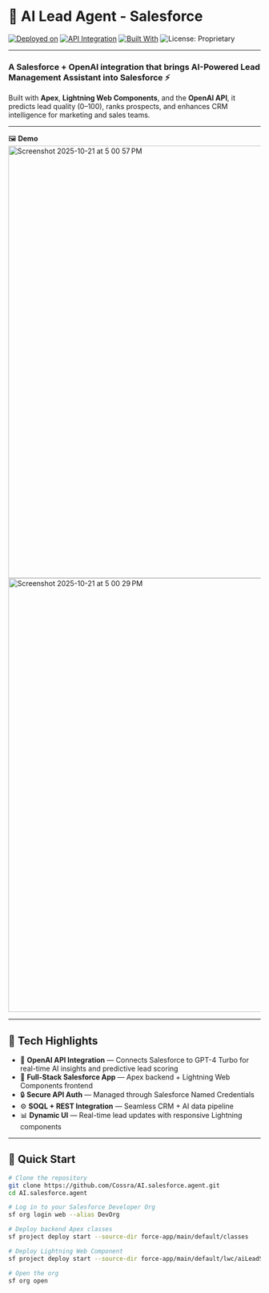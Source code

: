 # 🤖 AI Lead Agent - Salesforce

[![Deployed on](https://img.shields.io/badge/Deployed%20on-Salesforce-00A1E0?logo=salesforce&logoColor=white)](https://developer.salesforce.com/)
[![API Integration](https://img.shields.io/badge/Integrated%20with-OpenAI-000000?logo=openai&logoColor=white)](https://openai.com/api)
[![Built With](https://img.shields.io/badge/Built%20With-Apex%20%26%20LWC-1798c1?logo=salesforce&logoColor=white)](https://developer.salesforce.com/docs/component-library/overview/components)
![License: Proprietary](https://img.shields.io/badge/License-Proprietary-red.svg)

---

### A Salesforce + OpenAI integration that brings AI-Powered Lead Management Assistant into Salesforce ⚡  

Built with **Apex**, **Lightning Web Components**, and the **OpenAI API**, it predicts lead quality (0–100), ranks prospects, and enhances CRM intelligence for marketing and sales teams.

---

🖼️ **Demo**  
<img width="1721" height="862" alt="Screenshot 2025-10-21 at 5 00 57 PM" src="https://github.com/user-attachments/assets/91358b49-bc76-4876-97c8-cf3ec63f1f15" />
<img width="1717" height="865" alt="Screenshot 2025-10-21 at 5 00 29 PM" src="https://github.com/user-attachments/assets/dc749c47-714d-414f-855a-2423805efe60" />

---

## 🧩 Tech Highlights
- 🔗 **OpenAI API Integration** — Connects Salesforce to GPT-4 Turbo for real-time AI insights and predictive lead scoring
- 🧩 **Full-Stack Salesforce App** — Apex backend + Lightning Web Components frontend
- 🔒 **Secure API Auth** — Managed through Salesforce Named Credentials  
- ⚙️ **SOQL + REST Integration** — Seamless CRM + AI data pipeline  
- 📊 **Dynamic UI** — Real-time lead updates with responsive Lightning components  

---

## 🚀 Quick Start

```bash
# Clone the repository
git clone https://github.com/Cossra/AI.salesforce.agent.git
cd AI.salesforce.agent

# Log in to your Salesforce Developer Org
sf org login web --alias DevOrg

# Deploy backend Apex classes
sf project deploy start --source-dir force-app/main/default/classes

# Deploy Lightning Web Component
sf project deploy start --source-dir force-app/main/default/lwc/aiLeadScoring

# Open the org
sf org open

